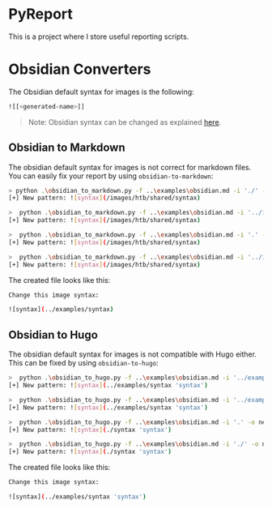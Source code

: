 # PyReport

This is a project where I store useful reporting scripts.

# Obsidian Converters

The Obsidian default syntax for images is the following:

```sh
![[<generated-name>]]
```

> Note: Obsidian syntax can be changed as explained [here](https://forum.obsidian.md/t/change-markdown-syntax-image/13253).

## Obsidian to Markdown

The obsidian default syntax for images is not correct for markdown files. You can easily fix your report by using `obsidian-to-markdown`:

```sh
> python .\obsidian_to_markdown.py -f ..\examples\obsidian.md -i './' -o new_file.md
[+] New pattern: ![syntax](/images/htb/shared/syntax)

>  python .\obsidian_to_markdown.py -f ..\examples\obsidian.md -i '../images/' -o new_file.md
[+] New pattern: ![syntax](/images/htb/shared/syntax)

>  python .\obsidian_to_markdown.py -f ..\examples\obsidian.md -i '.' -o new_file.md         
[+] New pattern: ![syntax](/images/htb/shared/syntax)

>  python .\obsidian_to_markdown.py -f ..\examples\obsidian.md -i '../images' -o new_file.md 
[+] New pattern: ![syntax](/images/htb/shared/syntax)
```

The created file looks like this:

```sh
Change this image syntax:

![syntax](../examples/syntax)

```

## Obsidian to Hugo

The obsidian default syntax for images is not compatible with Hugo either. This can be fixed by using `obsidian-to-hugo`:

```sh
>  python .\obsidian_to_hugo.py -f ..\examples\obsidian.md -i '../examples/' -o new_file.md
[+] New pattern: ![syntax](../examples/syntax 'syntax')

>  python .\obsidian_to_hugo.py -f ..\examples\obsidian.md -i '../examples' -o new_file.md 
[+] New pattern: ![syntax](../examples/syntax 'syntax')

>  python .\obsidian_to_hugo.py -f ..\examples\obsidian.md -i '.' -o new_file.md
[+] New pattern: ![syntax](./syntax 'syntax')

>  python .\obsidian_to_hugo.py -f ..\examples\obsidian.md -i './' -o new_file.md
[+] New pattern: ![syntax](./syntax 'syntax')
```

The created file looks like this:

```sh
Change this image syntax:

![syntax](../examples/syntax 'syntax')

```